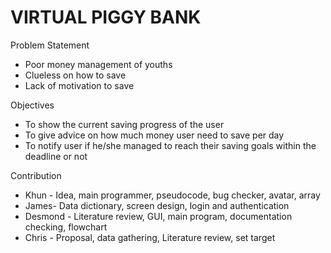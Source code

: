 # VIRTUAL PIGGY BANK

Problem Statement
- Poor money management of youths
- Clueless on how to save
- Lack of motivation to save

Objectives
- To show the current saving progress of the user
- To give advice on how much money user need to save per day
- To notify user if he/she managed to reach
  their saving goals within the deadline or not

Contribution
- Khun - Idea, main programmer, pseudocode, bug checker, avatar, array
- James- Data dictionary, screen design, login and authentication
- Desmond - Literature review, GUI, main program, documentation checking, flowchart
- Chris - Proposal, data gathering, Literature review, set target


